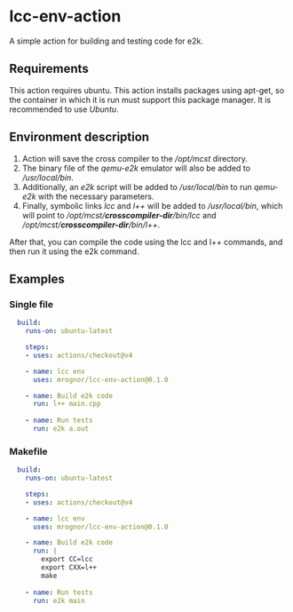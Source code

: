 # lcc-env-action
A simple action for building and testing code for e2k.

## Requirements
This action requires ubuntu. This action installs packages using apt-get, 
so the container in which it is run must support this package manager. 
It is recommended to use *Ubuntu*.

## Environment description
1. Action will save the cross compiler to the */opt/mcst* directory. 
2. The binary file of the *qemu-e2k* emulator will also be added to */usr/local/bin*. 
3. Additionally, an *e2k* script will be added to */usr/local/bin* to run *qemu-e2k* with the necessary parameters. 
4. Finally, symbolic links *lcc* and *l++* will be added to */usr/local/bin*, 
which will point to */opt/mcst/**crosscompiler-dir**/bin/lcc* and */opt/mcst/**crosscompiler-dir**/bin/l++*.

After that, you can compile the code using the lcc and l++ commands, and then run it using the e2k command.

## Examples
### Single file
```yml
  build:
    runs-on: ubuntu-latest

    steps:
    - uses: actions/checkout@v4

    - name: lcc env
      uses: mrognor/lcc-env-action@0.1.0

    - name: Build e2k code
      run: l++ main.cpp
    
    - name: Run tests
      run: e2k a.out
```

### Makefile
```yml
  build:
    runs-on: ubuntu-latest

    steps:
    - uses: actions/checkout@v4

    - name: lcc env
      uses: mrognor/lcc-env-action@0.1.0

    - name: Build e2k code
      run: |
        export CC=lcc
        export CXX=l++
        make
    
    - name: Run tests
      run: e2k main
```